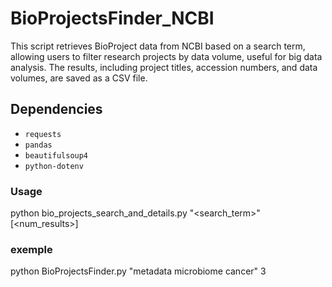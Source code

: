 # BioProjectsFinder_NCBI

This script retrieves BioProject data from NCBI based on a search term, allowing users to filter research projects by data volume, useful for big data analysis.
The results, including project titles, accession numbers, and data volumes, are saved as a CSV file.

## Dependencies
- `requests`
- `pandas`
- `beautifulsoup4`
- `python-dotenv`

### Usage
python bio_projects_search_and_details.py "<search_term>" [<num_results>]

### exemple 
python BioProjectsFinder.py "metadata microbiome cancer" 3
